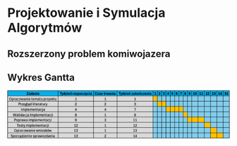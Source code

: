# Projektowanie i Symulacja Algorytmów

## Rozszerzony problem komiwojazera

## Wykres Gantta

![Wykres Gantta](images/PSA-Gantt.png)
